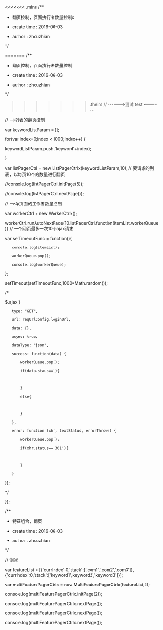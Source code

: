 <<<<<<< .mine
/**

* 翻页控制，页面执行者数量控制x

* create time     :    2016-06-03

* author        :    zhouzhian

*/

=======
/**

* 翻页控制，页面执行者数量控制

* create time     :    2016-06-03

* author        :    zhouzhian

*/

>>>>>>> .theirs
// ------>测试  test <------

// -->列表的翻页控制

var keywordListParam = [];

for(var index=0;index < 1000;index++) {

   keywordListParam.push('keyword'+index);

}

var listPagerCtrl = new ListPagerCtrlx(keywordListParam,10);  // 要请求的列表，以每页10个的数量进行翻页

//console.log(listPagerCtrl.initPage(5));

//console.log(listPagerCtrl.nextPage());


// -->单页面的工作者数量控制

var workerCtrl = new WorkerCtrlx();

workerCtrl.runAutoNextPage(10,listPagerCtrl,function(itemList,workerQueue){  // 一个网页最多一次10个ajax请求

   var setTimeoutFunc = function(){

       console.log(itemList);

       workerQueue.pop();

       console.log(workerQueue);

   };

   setTimeout(setTimeoutFunc,1000*Math.random());

   /*

   $.ajax({

       type: "GET",

       url: reqUrlConfig.loginUrl,

       data: {},

       async: true,

       dataType: "json",

       success: function(data) {

           workerQueue.pop();

           if(data.staus==1){

               

           }

           else{

               

           }

       },

       error: function (xhr, textStatus, errorThrown) {

           workerQueue.pop();

           if(xhr.status=='301'){

               

           }

       }

   });

   */

});


/**

* 特征组合，翻页

* create time     :    2016-06-03

* author        :    zhouzhian

*/

// 测试

var featureList = [{'currIndex':0,'stack':['.com1','.com2','.com3']},{'currIndex':0,'stack':['keyword1','keyword2','keyword3']}];

var multiFeaturePagerCtrlx = new MultiFeaturePagerCtrlx(featureList,2);

console.log(multiFeaturePagerCtrlx.initPage(2));

console.log(multiFeaturePagerCtrlx.nextPage());

console.log(multiFeaturePagerCtrlx.nextPage());

console.log(multiFeaturePagerCtrlx.nextPage());
